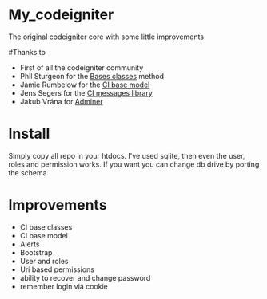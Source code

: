 # My_codeigniter
The original codeigniter core with some little improvements

#Thanks to
- First of all the codeigniter community
- Phil Sturgeon for the <a href="https://philsturgeon.uk/blog/2010/02/CodeIgniter-Base-Classes-Keeping-it-DRY/">Bases classes</a> method
- Jamie Rumbelow for the <a href="http://github.com/jamierumbelow/codeigniter-base-model">CI base model</a>
- Jens Segers for the <a href="https://github.com/jenssegers/codeigniter-message-library">CI messages library</a>
- Jakub Vrána for <a href="http://www.adminer.org/">Adminer</a>

# Install
Simply copy all repo in your htdocs. I've used sqlite, then even the user, roles and permission works. If you want you can change db drive by porting the schema

# Improvements
- CI base classes
- CI base model
- Alerts
- Bootstrap
- User and roles
- Uri based permissions
- ability to recover and change password
- remember login via cookie
